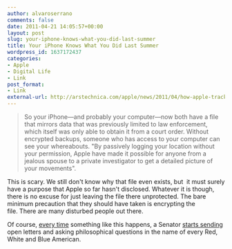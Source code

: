 ```yaml
---
author: alvaroserrano
comments: false
date: 2011-04-21 14:05:57+00:00
layout: post
slug: your-iphone-knows-what-you-did-last-summer
title: Your iPhone Knows What You Did Last Summer
wordpress_id: 1637172437
categories:
- Apple
- Digital Life
- Link
post_format:
- Link
external-url: http://arstechnica.com/apple/news/2011/04/how-apple-tracks-your-location-without-your-consent-and-why-it-matters.ars
---
```


<blockquote>So your iPhone—and probably your computer—now both have a file that mirrors data that was previously limited to law enforcement, which itself was only able to obtain it from a court order. Without encrypted backups, someone who has access to your computer can see your whereabouts. "By passively logging your location without your permission, Apple have made it possible for anyone from a jealous spouse to a private investigator to get a detailed picture of your movements".</blockquote>


This is scary. We still don't know why that file even exists, but  it must surely have a purpose that Apple so far hasn't disclosed. Whatever it is though, there is no excuse for just leaving the file there unprotected. The bare minimum precaution that they should have taken is encrypting the file. There are many disturbed people out there.

Of course, [every time](http://schumer.senate.gov/new_website/record.cfm?id=326405) something like this happens, a Senator [starts sending](http://arstechnica.com/apple/news/2011/04/senator-questions-apple-in-wake-of-ios-tracking-scandal.ars) open letters and asking philosophical questions in the name of every Red, White and Blue American.
